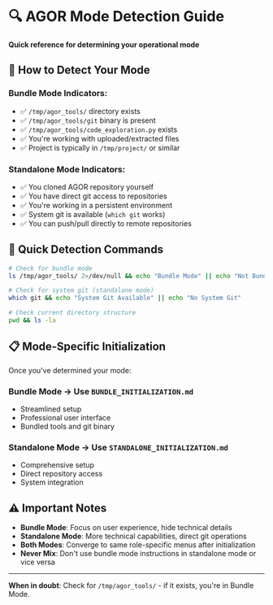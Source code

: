 # 🔍 AGOR Mode Detection Guide

**Quick reference for determining your operational mode**

## 🤖 How to Detect Your Mode

### Bundle Mode Indicators:

- ✅ `/tmp/agor_tools/` directory exists
- ✅ `/tmp/agor_tools/git` binary is present
- ✅ `/tmp/agor_tools/code_exploration.py` exists
- ✅ You're working with uploaded/extracted files
- ✅ Project is typically in `/tmp/project/` or similar

### Standalone Mode Indicators:

- ✅ You cloned AGOR repository yourself
- ✅ You have direct git access to repositories
- ✅ You're working in a persistent environment
- ✅ System git is available (`which git` works)
- ✅ You can push/pull directly to remote repositories

## 🚀 Quick Detection Commands

```bash
# Check for bundle mode
ls /tmp/agor_tools/ 2>/dev/null && echo "Bundle Mode" || echo "Not Bundle Mode"

# Check for system git (standalone mode)
which git && echo "System Git Available" || echo "No System Git"

# Check current directory structure
pwd && ls -la
```

## 📋 Mode-Specific Initialization

Once you've determined your mode:

### Bundle Mode → Use `BUNDLE_INITIALIZATION.md`

- Streamlined setup
- Professional user interface
- Bundled tools and git binary

### Standalone Mode → Use `STANDALONE_INITIALIZATION.md`

- Comprehensive setup
- Direct repository access
- System integration

## ⚠️ Important Notes

- **Bundle Mode**: Focus on user experience, hide technical details
- **Standalone Mode**: More technical capabilities, direct git operations
- **Both Modes**: Converge to same role-specific menus after initialization
- **Never Mix**: Don't use bundle mode instructions in standalone mode or vice versa

---

**When in doubt**: Check for `/tmp/agor_tools/` - if it exists, you're in Bundle Mode.
